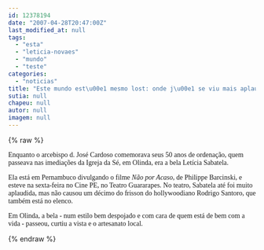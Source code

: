 ```yaml
---
id: 12378194
date: "2007-04-28T20:47:00Z"
last_modified_at: null
tags:
  - "esta"
  - "leticia-novaes"
  - "mundo"
  - "teste"
categories:
  - "noticias"
title: "Este mundo est\u00e1 mesmo lost: onde j\u00e1 se viu mais aplausos para Santoro do que para Let\u00edcia Sabatela?"
sutia: null
chapeu: null
autor: null
imagem: null
---
```

{% raw %}
<p><FONT face=Verdana>Enquanto o arcebispo d. José Cardoso comemorava seus 50 anos de ordenação, quem passeava nas imediações da Igreja da Sé, em Olinda, era a bela Letícia Sabatela.</FONT> </p>
<p><P><FONT face=Verdana>Ela está em Pernambuco divulgando o filme <EM>Não por Acaso</EM>, de Philippe Barcinski, e esteve na sexta-feira no Cine PE, no Teatro Guararapes. No teatro, Sabatela até foi muito aplaudida, mas&nbsp;não causou um décimo do frisson do hollywoodiano Rodrigo Santoro, que também está no elenco.</FONT></P></p>
<p><P><FONT face=Verdana>Em Olinda, a&nbsp;bela -&nbsp;num estilo bem despojado e com cara de quem está de&nbsp;bem com a vida -&nbsp;passeou, curtiu a vista&nbsp;e o artesanato local.</FONT></P> </p>
{% endraw %}